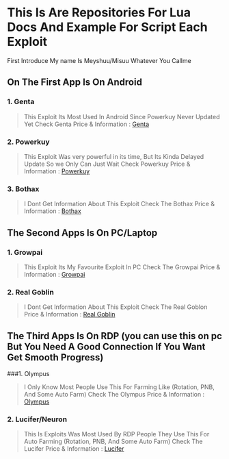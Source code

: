 # This Is Are Repositories For Lua Docs And Example For Script Each Exploit

First Introduce My name Is Meyshuu/Misuu Whatever You Callme

## On The First App Is On Android 
### 1. Genta
> This Exploit Its Most Used In Android Since Powerkuy Never Updated Yet
Check Genta Price & Information : [Genta](https://github.com/Meyshuu/LuaDocs-Growtopia/blob/main/Genta/Information)
### 2. Powerkuy
> This Exploit Was very powerful in its time, But Its Kinda Delayed Update So we Only Can Just Wait
Check Powerkuy Price & Information : [Powerkuy](https://github.com/Meyshuu/LuaDocs-Growtopia/blob/main/PowerKuy/Information)
### 3. Bothax
> I Dont Get Information About This Exploit
Check The Bothax Price & Information : [Bothax](https://github.com/Meyshuu/LuaDocs-Growtopia/blob/main/Bothax/Information)

## The Second Apps Is On PC/Laptop
### 1. Growpai
> This Exploit Its My Favourite Exploit In PC
Check The Growpai Price & Information : [Growpai](https)
### 2. Real Goblin
> I Dont Get Information About This Exploit
Check The Real Goblon Price & Information : [Real Goblin](https)

## The Third Apps Is On RDP (you can use this on pc But You Need A Good Connection If You Want Get Smooth Progress)
###1. Olympus
> I Only Know Most People Use This For Farming Like (Rotation, PNB, And Some Auto Farm)
Check The Olympus Price & Information : [Olympus](https)
### 2. Lucifer/Neuron
> This Is Exploits Was Most Used By RDP People They Use This For Auto Farming (Rotation, PNB, And Some Auto Farm)
Check The Lucifer Price & Information : [Lucifer](https)
